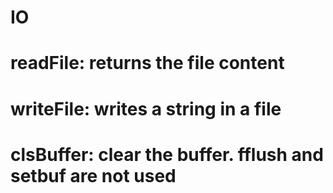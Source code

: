# IO
# readFile: returns the file content
# writeFile: writes a string in a file
# clsBuffer: clear the buffer. fflush and setbuf are not used
